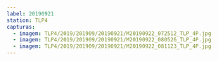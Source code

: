 ```yaml
---
label: 20190921
station: TLP4
capturas:
  - imagem: TLP4/2019/201909/20190921/M20190922_072512_TLP_4P.jpg
  - imagem: TLP4/2019/201909/20190921/M20190922_080526_TLP_4P.jpg
  - imagem: TLP4/2019/201909/20190921/M20190922_081123_TLP_4P.jpg
---
```


